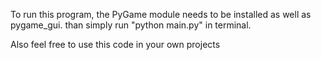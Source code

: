 To run this program, the PyGame module needs to be installed as well as pygame_gui.
than simply run "python main.py" in terminal.

Also feel free to use this code in your own projects
